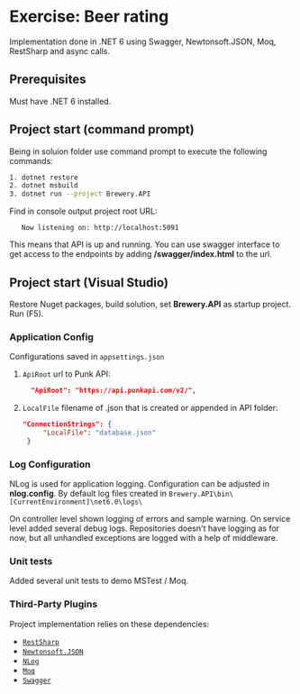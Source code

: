 ﻿# Exercise: Beer rating 

Implementation done in .NET 6 using Swagger, Newtonsoft.JSON, Moq, RestSharp and async calls.

## Prerequisites

Must have .NET 6 installed.

## Project start (command prompt)

Being in soluion folder use command prompt to execute the following commands:

```sh
1. dotnet restore 
2. dotnet msbuild
3. dotnet run --project Brewery.API
```

   Find in console output project root URL:
   ```text
      Now listening on: http://localhost:5091
   ```
   
   This means that API is up and running. You can use swagger interface to get access to the endpoints by adding **/swagger/index.html** to the url.
## Project start (Visual Studio)

Restore Nuget packages, build solution, set **Brewery.API** as startup project. Run (F5).

### Application Config

Configurations saved in `appsettings.json`

1. `ApiRoot` url to Punk API:

   ```json
     "ApiRoot": "https://api.punkapi.com/v2/", 
   ```

2. `LocalFile` filename of .json that is created or appended in API folder:

   ```json
   "ConnectionStrings": {
        "LocalFile": "database.json"
    }
   ```
### Log Configuration

NLog is used for application logging. Configuration can be adjusted in **nlog.config**. By default log files created in  `Brewery.API\bin\[CurrentEnvironment]\net6.0\logs\`

On controller level shown logging of errors and sample warning. 
On service level added several debug logs.
Repositories doesn't have logging as for now, but all unhandled exceptions are logged with a help of middleware.  

### Unit tests

Added several unit tests to demo MSTest / Moq.

### Third-Party Plugins
Project implementation relies on these dependencies:
* [`RestSharp`](https://www.nuget.org/packages/RestSharp)
* [`Newtonsoft.JSON`](https://www.nuget.org/packages/Newtonsoft.Json)
* [`NLog`](https://www.nuget.org/packages/NLog)
* [`Moq`](https://www.nuget.org/packages/Moq)
* [`Swagger`](https://www.nuget.org/packages/Swashbuckle.AspNetCore.Swagger)